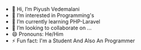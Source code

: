 - 👋 Hi, I’m Piyush Vedemalani
- 👀 I’m interested in Programming's
- 🌱 I’m currently learning PHP-Laravel
- 💞️ I’m looking to collaborate on ...
- 😄 Pronouns: He/Him
- ⚡ Fun fact: I'm a Student And Also An Programmer
